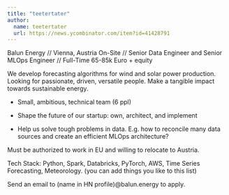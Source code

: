 ```yaml
---
title: "teetertater"
author:
  name: teetertater
  url: https://news.ycombinator.com/item?id=41428791
---
```

Balun Energy &#x2F;&#x2F; Vienna, Austria On-Site &#x2F;&#x2F; Senior Data Engineer and Senior MLOps Engineer &#x2F;&#x2F; Full-Time 65-85k Euro + equity

We develop forecasting algorithms for wind and solar power production. Looking for passionate, driven, versatile people. Make a tangible impact towards sustainable energy.

* Small, ambitious, technical team (6 ppl)

* Shape the future of our startup: own, architect, and implement

* Help us solve tough problems in data. E.g. how to reconcile many data sources and create an efficient MLOps architecture?

Must be authorized to work in EU and willing to relocate to Austria.

Tech Stack: Python, Spark, Databricks, PyTorch, AWS, Time Series Forecasting, Meteorology. (you can add things you like to this list)

Send an email to (name in HN profile)@balun.energy to apply.
